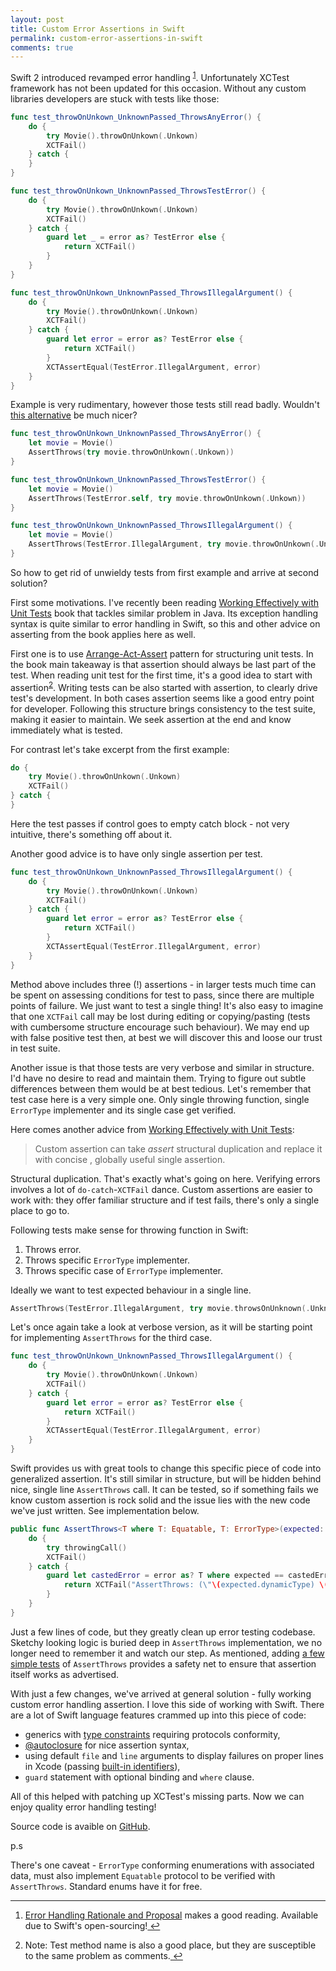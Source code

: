 ```yaml
---
layout: post
title: Custom Error Assertions in Swift
permalink: custom-error-assertions-in-swift
comments: true
---
```


Swift 2 introduced revamped error handling <sup id="fnref:1"><a href="#fn:1" rel="footnote">1</a></sup>. Unfortunately XCTest framework has not been updated for this occasion. Without any custom libraries developers are stuck with tests like those:

```swift
func test_throwOnUnkown_UnknownPassed_ThrowsAnyError() {
    do {
        try Movie().throwOnUnkown(.Unkown)
        XCTFail()
    } catch {
    }
}

func test_throwOnUnkown_UnknownPassed_ThrowsTestError() {
    do {
        try Movie().throwOnUnkown(.Unkown)
        XCTFail()
    } catch {
        guard let _ = error as? TestError else {
            return XCTFail()
        }
    }
}

func test_throwOnUnkown_UnknownPassed_ThrowsIllegalArgument() {
    do {
        try Movie().throwOnUnkown(.Unkown)
        XCTFail()
    } catch {
        guard let error = error as? TestError else {
            return XCTFail()
        }
        XCTAssertEqual(TestError.IllegalArgument, error)
    }
}
```

Example is very rudimentary, however those tests still read badly. Wouldn't [this alternative](https://github.com/mr-v/AssertThrows) be much nicer?

```swift
func test_throwOnUnkown_UnknownPassed_ThrowsAnyError() {
    let movie = Movie()
    AssertThrows(try movie.throwOnUnkown(.Unkown))
}

func test_throwOnUnkown_UnknownPassed_ThrowsTestError() {
    let movie = Movie()
    AssertThrows(TestError.self, try movie.throwOnUnkown(.Unkown))
}

func test_throwOnUnkown_UnknownPassed_ThrowsIllegalArgument() {
    let movie = Movie()
    AssertThrows(TestError.IllegalArgument, try movie.throwOnUnkown(.Unkown))
}
```

So how to get rid of unwieldy tests from first example and arrive at second solution?

<!--more-->

First some motivations. I've recently been reading [Working Effectively with Unit Tests](https://leanpub.com/wewut) book that tackles similar problem in Java. Its exception handling syntax is quite similar to error handling in Swift, so this and other advice on asserting from the book applies here as well.

First one is to use [Arrange-Act-Assert](http://c2.com/cgi/wiki?ArrangeActAssert) pattern for structuring unit tests. In the book main takeaway is that assertion should always be last part of the test. When reading unit test for the first time, it's a good idea to start with assertion<sup id="fnref:1"><a href="#fn:1" rel="footnote">2</a></sup>. Writing tests can be also started with assertion, to clearly drive test's development. In both cases assertion seems like a good entry point for developer. Following this structure brings consistency to the test suite, making it easier to maintain. We seek assertion at the end and know immediately what is tested.

For contrast let's take excerpt from the first example:

```swift
do {
    try Movie().throwOnUnkown(.Unkown)
    XCTFail()
} catch {
}
```

Here the test passes if control goes to empty catch block - not very intuitive, there's something off about it.

Another good advice is to have only single assertion per test.

```swift
func test_throwOnUnkown_UnknownPassed_ThrowsIllegalArgument() {
    do {
        try Movie().throwOnUnkown(.Unkown)
        XCTFail()
    } catch {
        guard let error = error as? TestError else {
            return XCTFail()
        }
        XCTAssertEqual(TestError.IllegalArgument, error)
    }
}
```

Method above includes three (!) assertions - in larger tests much time can be spent on assessing  conditions for test to pass, since there are multiple points of failure. We just want to test a single thing! It's also easy to imagine that one `XCTFail` call may be lost during editing or copying/pasting (tests with cumbersome structure encourage such behaviour). We may end up with false positive test then, at best we will discover this and loose our trust in test suite.

Another issue is that those tests are very verbose and similar in structure. I'd have no desire to read and maintain them. Trying to figure out subtle differences between them would be at best tedious. Let's remember that test case here is a very simple one. Only single throwing function, single `ErrorType` implementer and its single case get verified. 

Here comes another advice from [Working Effectively with Unit Tests](https://leanpub.com/wewut):

> Custom assertion can take _assert_ structural duplication and replace it with concise , globally useful single assertion.

Structural duplication. That's exactly what's going on here. Verifying errors involves a lot of `do-catch`-`XCTFail` dance. Custom assertions are easier to work with: they offer familiar structure and if test fails, there's only a single place to go to.

Following tests make sense for throwing function in Swift:

1. Throws error.
2. Throws specific `ErrorType` implementer.
3. Throws specific case of `ErrorType` implementer.

Ideally we want to test expected behaviour in a single line.

```swift
AssertThrows(TestError.IllegalArgument, try movie.throwsOnUnknown(.Unknown))
```

Let's once again take a look at verbose version, as it will be starting point for implementing  `AssertThrows` for the third case.

```swift
func test_throwOnUnkown_UnknownPassed_ThrowsIllegalArgument() {
    do {
        try Movie().throwOnUnkown(.Unkown)
        XCTFail()
    } catch {
        guard let error = error as? TestError else {
            return XCTFail()
        }
        XCTAssertEqual(TestError.IllegalArgument, error)
    }
}
```

Swift provides us with great tools to change this specific piece of code into generalized assertion. It's still similar in structure, but will be hidden behind nice, single line `AssertThrows` call. It can be tested, so if something fails we know custom assertion is rock solid and the issue lies with the new code we've just written. See implementation below.

```swift
public func AssertThrows<T where T: Equatable, T: ErrorType>(expected: T, @autoclosure _ throwingCall: () throws -> (), file: String = __FILE__, line: UInt = __LINE__) {
    do {
        try throwingCall()
        XCTFail()
    } catch {
        guard let castedError = error as? T where expected == castedError else {
            return XCTFail("AssertThrows: (\"\(expected.dynamicType) \(expected)\") is not equal to (\"\(error)\")", file: file, line: line)
        }
    }
}
```

Just a few lines of code, but they greatly clean up error testing codebase. Sketchy looking logic is buried deep in `AssertThrows` implementation, we no longer need to remember it and watch our step. As mentioned, adding [a few simple tests](https://github.com/mr-v/AssertThrows/tree/master/AssertThrowsTests) of `AssertThrows` provides a safety net to ensure that assertion itself works as advertised.

With just a few changes, we've arrived at general solution - fully working custom error handling assertion. I love this side of working with Swift. There are a lot of Swift language features crammed up into this piece of code:

- generics with [type constraints](https://developer.apple.com/library/ios/documentation/Swift/Conceptual/Swift_Programming_Language/Generics.html#//apple_ref/doc/uid/TP40014097-CH26-ID186) requiring protocols conformity,
- [@autoclosure](https://developer.apple.com/library/ios/documentation/Swift/Conceptual/Swift_Programming_Language/Closures.html#//apple_ref/doc/uid/TP40014097-CH11-ID543) for nice assertion syntax,
- using default `file` and `line` arguments to display failures on proper lines in Xcode (passing [built-in identifiers](https://developer.apple.com/swift/blog/?id=15)),
- `guard` statement with optional binding and `where` clause.

All of this helped with patching up XCTest's missing parts. Now we can enjoy quality error handling testing!

Source code is avaible on [GitHub](https://github.com/mr-v/AssertThrows).


p.s

There's one caveat - `ErrorType` conforming enumerations with associated data, must also implement `Equatable` protocol to be verified with `AssertThrows`. Standard enums have it for free.


***

<div class="footnotes"><ol>
    <li class="footnote" id="fn:1">
        <p><a href="https://github.com/apple/swift/blob/master/docs/ErrorHandlingRationale.rst">Error Handling Rationale and Proposal</a> makes a good reading. Available due to Swift's open-sourcing!<a href="#fnref:1" title="return to article"> ↩</a><p>
    </li>
    <li class="footnote" id="fn:1">
        <p>Note: Test method name is also a good place, but they are susceptible to the same problem as comments.<a href="#fnref:1" title="return to article"> ↩</a><p>
    </li>
</ol></div>
